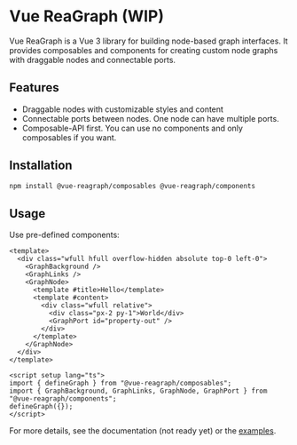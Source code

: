 # Vue ReaGraph (WIP)

Vue ReaGraph is a Vue 3 library for building node-based graph interfaces. It provides composables and components for creating custom node graphs with draggable nodes and connectable ports.

## Features

- Draggable nodes with customizable styles and content
- Connectable ports between nodes. One node can have multiple ports.
- Composable-API first. You can use no components and only composables if you want.

## Installation

```bash
npm install @vue-reagraph/composables @vue-reagraph/components
```

## Usage

Use pre-defined components:

```vue
<template>
  <div class="wfull hfull overflow-hidden absolute top-0 left-0">
    <GraphBackground />
    <GraphLinks />
    <GraphNode>
      <template #title>Hello</template>
      <template #content>
        <div class="wfull relative">
          <div class="px-2 py-1">World</div>
          <GraphPort id="property-out" />
        </div>
      </template>
    </GraphNode>
  </div>
</template>

<script setup lang="ts">
import { defineGraph } from "@vue-reagraph/composables";
import { GraphBackground, GraphLinks, GraphNode, GraphPort } from "@vue-reagraph/components";
defineGraph({});
</script>
```

For more details, see the documentation (not ready yet) or the [examples](./examples).
